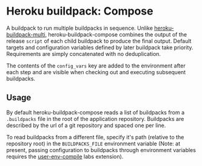 
Heroku buildpack: Compose
=========================

A buildpack to run multiple buildpacks in sequence.
Unlike [heroku-buildpack-multi](https://github.com/ddollar/heroku-buildpack-multi), heroku-buildpack-compose combines the output of the release `script` of each child buildpack to produce the final output.
Default targets and configuration variables defined by later buildpack take priority.
Requirements are simply concatenated with no deduplication.

The contents of the `config_vars` key are added to the environment after each step and are visible when checking out and executing subsequent buildpacks.


Usage
-----

By default heroku-buildpack-compose reads a list of buildpacks from a `.buildpacks` file in the root of the application repository.
Buildpacks are described by the url of a git repository and spaced one per line.

To read buildpacks from a different file, specify it's path (relative to the repository root) in the `BUILDPACKS_FILE` environment variable (Note: at present, passing configuration to buildpacks through environment variables requires the [user-env-compile](https://devcenter.heroku.com/articles/labs-user-env-compile) labs extension).




